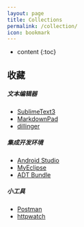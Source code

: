 ```yaml
---
layout: page
title: Collections
permalink: /collection/
icon: bookmark
---
```


* content
{:toc}

## 收藏  

##### 文本编辑器
* [SublimeText3](http://www.sublimetext.com/3)
* [MarkdownPad](http://markdownpad.com/)
* [dillinger](dillinger.io)

##### 集成开发环境
* [Android Studio](https://developer.android.com/intl/zh-cn/sdk/index.html)
* [MyEclipse](http://www.ddooo.com/softdown/63979.htm)
* [ADT Bundle](http://www.cnblogs.com/tc310/p/3938353.html)

##### 小工具
* [Postman](http://chromecj.com/web-development/2014-09/60.html)
* [httpwatch](http://www.33lc.com/soft/40616.html)